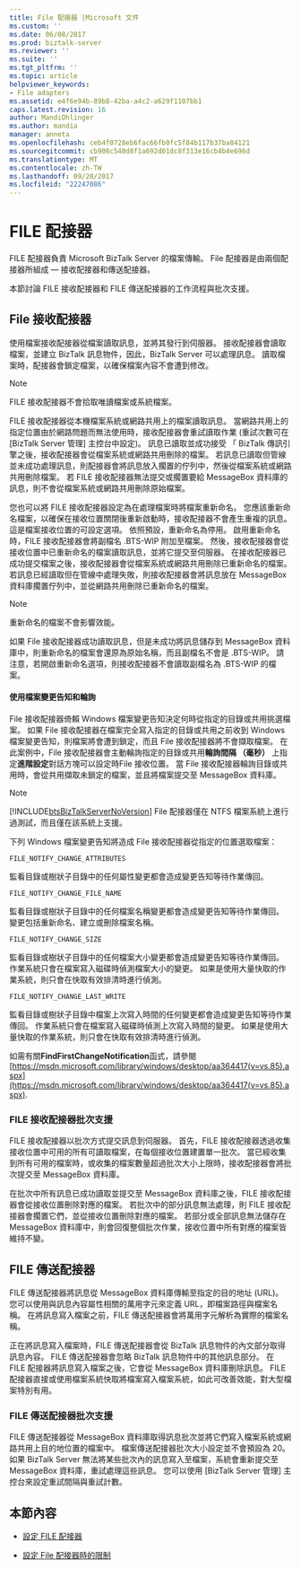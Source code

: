 ```yaml
---
title: File 配接器 |Microsoft 文件
ms.custom: ''
ms.date: 06/08/2017
ms.prod: biztalk-server
ms.reviewer: ''
ms.suite: ''
ms.tgt_pltfrm: ''
ms.topic: article
helpviewer_keywords:
- File adapters
ms.assetid: e4f6e94b-89b8-42ba-a4c2-a629f1107bb1
caps.latest.revision: 16
author: MandiOhlinger
ms.author: mandia
manager: anneta
ms.openlocfilehash: ceb4f0728eb6fac66fb0fc5f84b117b37ba84121
ms.sourcegitcommit: cb908c540d8f1a692d01dc8f313e16cb4b4e696d
ms.translationtype: MT
ms.contentlocale: zh-TW
ms.lasthandoff: 09/20/2017
ms.locfileid: "22247086"
---
```

# <a name="file-adapter"></a>FILE 配接器
FILE 配接器負責 Microsoft BizTalk Server 的檔案傳輸。 File 配接器是由兩個配接器所組成 — 接收配接器和傳送配接器。  
  
 本節討論 FILE 接收配接器和 FILE 傳送配接器的工作流程與批次支援。  
 
## <a name="file-receive-adapter"></a>File 接收配接器  
  
使用檔案接收配接器從檔案讀取訊息，並將其發行到伺服器。 接收配接器會讀取檔案，並建立 BizTalk 訊息物件，因此，BizTalk Server 可以處理訊息。 讀取檔案時，配接器會鎖定檔案，以確保檔案內容不會遭到修改。  
  
> [!NOTE] 
> FILE 接收配接器不會拾取唯讀檔案或系統檔案。  
  
 FILE 接收配接器從本機檔案系統或網路共用上的檔案讀取訊息。 當網路共用上的指定位置由於網路問題而無法使用時，接收配接器會重試讀取作業 (重試次數可在 [BizTalk Server 管理] 主控台中設定)。 訊息已讀取並成功接受 「 BizTalk 傳訊引擎之後，接收配接器會從檔案系統或網路共用刪除的檔案。 若訊息已讀取但管線並未成功處理訊息，則配接器會將訊息放入擱置的佇列中，然後從檔案系統或網路共用刪除檔案。 若 FILE 接收配接器無法提交或擱置要給 MessageBox 資料庫的訊息，則不會從檔案系統或網路共用刪除原始檔案。  
  
 您也可以將 FILE 接收配接器設定為在處理檔案時將檔案重新命名。 您應該重新命名檔案，以確保在接收位置關閉後重新啟動時，接收配接器不會產生重複的訊息。 這是檔案接收位置的可設定選項。 依照預設，重新命名為停用。 啟用重新命名時，FILE 接收配接器會將副檔名 .BTS-WIP 附加至檔案。 然後，接收配接器會從接收位置中已重新命名的檔案讀取訊息，並將它提交至伺服器。 在接收配接器已成功提交檔案之後，接收配接器會從檔案系統或網路共用刪除已重新命名的檔案。 若訊息已經讀取但在管線中處理失敗，則接收配接器會將訊息放在 MessageBox 資料庫擱置佇列中，並從網路共用刪除已重新命名的檔案。  
  
> [!NOTE] 
> 重新命名的檔案不會影響效能。  
  
 如果 File 接收配接器成功讀取訊息，但是未成功將訊息儲存到 MessageBox 資料庫中，則重新命名的檔案會還原為原始名稱，而且副檔名不會是 .BTS-WIP。 請注意，若開啟重新命名選項，則接收配接器不會讀取副檔名為 .BTS-WIP 的檔案。  
  
#### <a name="using-file-change-notifications-and-polling"></a>使用檔案變更告知和輪詢
  
 File 接收配接器倚賴 Windows 檔案變更告知決定何時從指定的目錄或共用挑選檔案。 如果 File 接收配接器在檔案完全寫入指定的目錄或共用之前收到 Windows 檔案變更告知，則檔案將會遭到鎖定，而且 File 接收配接器將不會擷取檔案。 在此案例中，File 接收配接器會主動輪詢指定的目錄或共用**輪詢間隔 （毫秒）** 上指定**進階設定**對話方塊可以設定時File 接收位置。 當 File 接收配接器輪詢目錄或共用時，會從共用擷取未鎖定的檔案，並且將檔案提交至 MessageBox 資料庫。  
  
> [!NOTE]
>  [!INCLUDE[btsBizTalkServerNoVersion](../includes/btsbiztalkservernoversion-md.md)] File 配接器僅在 NTFS 檔案系統上進行過測試，而且僅在該系統上支援。  
  
 下列 Windows 檔案變更告知將造成 File 接收配接器從指定的位置選取檔案：  
  
 `FILE_NOTIFY_CHANGE_ATTRIBUTES`
  
 監看目錄或樹狀子目錄中的任何屬性變更都會造成變更告知等待作業傳回。  
  
 `FILE_NOTIFY_CHANGE_FILE_NAME`  
  
 監看目錄或樹狀子目錄中的任何檔案名稱變更都會造成變更告知等待作業傳回。 變更包括重新命名、建立或刪除檔案名稱。  
  
 `FILE_NOTIFY_CHANGE_SIZE`  
  
 監看目錄或樹狀子目錄中的任何檔案大小變更都會造成變更告知等待作業傳回。 作業系統只會在檔案寫入磁碟時偵測檔案大小的變更。 如果是使用大量快取的作業系統，則只會在快取有效排清時進行偵測。  
  
 `FILE_NOTIFY_CHANGE_LAST_WRITE`  
  
 監看目錄或樹狀子目錄中檔案上次寫入時間的任何變更都會造成變更告知等待作業傳回。 作業系統只會在檔案寫入磁碟時偵測上次寫入時間的變更。 如果是使用大量快取的作業系統，則只會在快取有效排清時進行偵測。  
  
 如需有關**FindFirstChangeNotification**函式，請參閱[https://msdn.microsoft.com/library/windows/desktop/aa364417(v=vs.85).aspx](https://msdn.microsoft.com/library/windows/desktop/aa364417(v=vs.85).aspx).  
  
### <a name="file-receive-adapter-batching-support"></a>FILE 接收配接器批次支援
  
 FILE 接收配接器以批次方式提交訊息到伺服器。 首先，FILE 接收配接器透過收集接收位置中可用的所有可讀取檔案，在每個接收位置建置單一批次。 當已經收集到所有可用的檔案時，或收集的檔案數量超過批次大小上限時，接收配接器會將批次提交至 MessageBox 資料庫。  
  
 在批次中所有訊息已成功讀取並提交至 MessageBox 資料庫之後，FILE 接收配接器會從接收位置刪除對應的檔案。 若批次中的部分訊息無法處理，則 FILE 接收配接器會擱置它們，並從接收位置刪除對應的檔案。 若部分或全部訊息無法儲存在 MessageBox 資料庫中，則會回復整個批次作業，接收位置中所有對應的檔案皆維持不變。  
  
## <a name="file-send-adapter"></a>FILE 傳送配接器
  
 FILE 傳送配接器將訊息從 MessageBox 資料庫傳輸至指定的目的地址 (URL)。 您可以使用與訊息內容屬性相關的萬用字元來定義 URL，即檔案路徑與檔案名稱。 在將訊息寫入檔案之前，FILE 傳送配接器會將萬用字元解析為實際的檔案名稱。  
  
 正在將訊息寫入檔案時，FILE 傳送配接器會從 BizTalk 訊息物件的內文部分取得訊息內容。 FILE 傳送配接器會忽略 BizTalk 訊息物件中的其他訊息部分。 在 FILE 配接器將訊息寫入檔案之後，它會從 MessageBox 資料庫刪除訊息。 FILE 配接器直接或使用檔案系統快取將檔案寫入檔案系統，如此可改善效能，對大型檔案特別有用。  
  
### <a name="file-send-adapter-batching-support"></a>FILE 傳送配接器批次支援
  
 FILE 傳送配接器從 MessageBox 資料庫取得訊息批次並將它們寫入檔案系統或網路共用上目的地位置的檔案中。 檔案傳送配接器批次大小設定並不會預設為 20。 如果 BizTalk Server 無法將某些批次內的訊息寫入至檔案，系統會重新提交至 MessageBox 資料庫，重試處理這些訊息。 您可以使用 [BizTalk Server 管理] 主控台來設定重試間隔與重試計數。  
  
 
## <a name="in-this-section"></a>本節內容  
  
-   [設定 FILE 配接器](../core/configure-the-file-adapter.md) 
  
-   [設定 File 配接器時的限制](../core/restrictions-when-configuring-the-file-adapter.md)  
